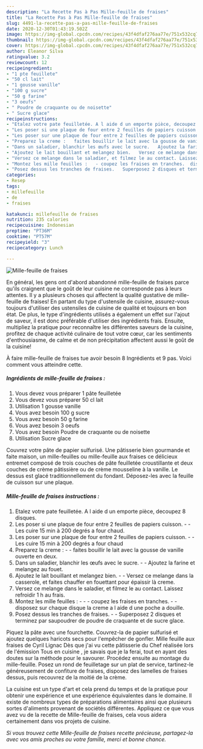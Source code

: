 ```yaml
---
description: "La Recette Pas à Pas Mille-feuille de fraises"
title: "La Recette Pas à Pas Mille-feuille de fraises"
slug: 4491-la-recette-pas-a-pas-mille-feuille-de-fraises
date: 2020-12-30T01:43:19.502Z
image: https://img-global.cpcdn.com/recipes/43f4dfaf276aa77e/751x532cq70/mille-feuille-de-fraises-photo-principale-de-la-recette.jpg
thumbnail: https://img-global.cpcdn.com/recipes/43f4dfaf276aa77e/751x532cq70/mille-feuille-de-fraises-photo-principale-de-la-recette.jpg
cover: https://img-global.cpcdn.com/recipes/43f4dfaf276aa77e/751x532cq70/mille-feuille-de-fraises-photo-principale-de-la-recette.jpg
author: Eleanor Silva
ratingvalue: 3.2
reviewcount: 12
recipeingredient:
- "1 pte feuillete"
- "50 cl lait"
- "1 gousse vanille"
- "100 g sucre"
- "50 g farine"
- "3 oeufs"
- " Poudre de craquante ou de noisette"
- " Sucre glace"
recipeinstructions:
- "Etalez votre pate feuilletée. A l aide d un emporte pièce, decoupez 8 disques."
- "Les poser si une plaque de four entre 2 feuilles de papiers cuisson.   Les cuire 15 min à 200 degrés a four chaud."
- "Les poser sur une plaque de four entre 2 feuilles de papiers cuisson.   Les cuire 15 min à 200 degrés a four chaud"
- "Preparez la creme :   faites bouillir le lait avec la gousse de vanille ouverte en deux."
- "Dans un saladier, blanchir les œufs avec le sucre.   Ajoutez la farine et melangez au fouet."
- "Ajoutez le lait bouillant et melangez bien.   Versez ce melange dans la casserole, et faites chauffer en fouettant pour épaissir là creme."
- "Versez ce melange dans le saladier, et filmez le au contact. Laissez refroidir 1 h au frais."
- "Montez les mille feuilles :   - coupez les fraises en tranches.  disposez sur chaque disque la creme a l aide d une poche a douille."
- "Posez dessus les tranches de fraises.   Superposez 2 disques et terminez par saupoudrer de poudre de craquante et de sucre glace."
categories:
- Resep
tags:
- millefeuille
- de
- fraises

katakunci: millefeuille de fraises 
nutrition: 235 calories
recipecuisine: Indonesian
preptime: "PT36M"
cooktime: "PT57M"
recipeyield: "3"
recipecategory: Lunch

---
```



![Mille-feuille de fraises](https://img-global.cpcdn.com/recipes/43f4dfaf276aa77e/751x532cq70/mille-feuille-de-fraises-photo-principale-de-la-recette.jpg)

En général, les gens ont d'abord abandonné mille-feuille de fraises parce qu'ils craignent que le goût de leur cuisine ne corresponde pas à leurs attentes. Il y a plusieurs choses qui affectent la qualité gustative de mille-feuille de fraises! En partant du type d'ustensile de cuisine, assurez-vous toujours d'utiliser des ustensiles de cuisine de qualité et toujours en bon état. De plus, le type d'ingrédients utilisés a également un effet sur l'ajout de saveur, il est donc préférable d'utiliser des ingrédients frais. Ensuite, multipliez la pratique pour reconnaître les différentes saveurs de la cuisine, profitez de chaque activité culinaire de tout votre cœur, car les sentiments d'enthousiasme, de calme et de non précipitation affectent aussi le goût de la cuisine!

<!--inarticleads1-->

À faire mille-feuille de fraises tue avoir besoin 8 Ingrédients et 9 pas. Voici comment vous atteindre cette.

##### Ingrédients de mille-feuille de fraises :

1. Vous devez vous préparer 1 pâte feuilletée
1. Vous devez vous préparer 50 cl lait
1. Utilisation 1 gousse vanille
1. Vous avez besoin 100 g sucre
1. Vous avez besoin 50 g farine
1. Vous avez besoin 3 oeufs
1. Vous avez besoin  Poudre de craquante ou de noisette
1. Utilisation  Sucre glace


Couvrez votre pâte de papier sulfurisé. Une pâtisserie bien gourmande et faite maison, un mille-feuilles ou mille-feuille aux fraises ce délicieux entremet composé de trois couches de pâte feuilletée croustillante et deux couches de crème pâtissière ou de crème mousseline à la vanille. Le dessus est glacé traditionnellement du fondant. Déposez-les avec la feuille de cuisson sur une plaque. 

<!--inarticleads2-->

##### Mille-feuille de fraises instructions :

1. Etalez votre pate feuilletée. A l aide d un emporte pièce, decoupez 8 disques.
1. Les poser si une plaque de four entre 2 feuilles de papiers cuisson.  -  - Les cuire 15 min à 200 degrés a four chaud.
1. Les poser sur une plaque de four entre 2 feuilles de papiers cuisson.  -  - Les cuire 15 min à 200 degrés a four chaud
1. Preparez la creme :  -  - faites bouillir le lait avec la gousse de vanille ouverte en deux.
1. Dans un saladier, blanchir les œufs avec le sucre.  -  - Ajoutez la farine et melangez au fouet.
1. Ajoutez le lait bouillant et melangez bien.  -  - Versez ce melange dans la casserole, et faites chauffer en fouettant pour épaissir là creme.
1. Versez ce melange dans le saladier, et filmez le au contact. Laissez refroidir 1 h au frais.
1. Montez les mille feuilles :  -  - - coupez les fraises en tranches. -  - disposez sur chaque disque la creme a l aide d une poche a douille.
1. Posez dessus les tranches de fraises.  -  - Superposez 2 disques et terminez par saupoudrer de poudre de craquante et de sucre glace.


Piquez la pâte avec une fourchette. Couvrez-la de papier sulfurisé et ajoutez quelques haricots secs pour l&#39;empêcher de gonfler. Mille feuille aux fraises de Cyril Lignac Dès que j&#39;ai vu cette pâtisserie du Chef réalisée lors de l&#39;émission Tous en cuisine , je savais que je la ferai, tout en ayant des doutes sur la méthode pour le savourer. Procédez ensuite au montage du mille-feuille. Posez un rond de feuilletage sur un plat de service, tartinez-le généreusement de confiture de fraises, disposez des lamelles de fraises dessus, puis recouvrez de la moitié de la crème. 

<!--inarticleads1-->

<p>
La cuisine est un type d'art et cela prend du temps et de la pratique pour obtenir une expérience et une expérience équivalentes dans le domaine. Il existe de nombreux types de préparations alimentaires ainsi que plusieurs sortes d'aliments provenant de sociétés différentes. Appliquez ce que vous avez vu de la recette de Mille-feuille de fraises, cela vous aidera certainement dans vos projets de cuisine.
</p>

<p>
<i>Si vous trouvez cette Mille-feuille de fraises recette précieuse, partagez-la avec vos amis proches ou votre famille, merci et bonne chance.</i>
</p>
